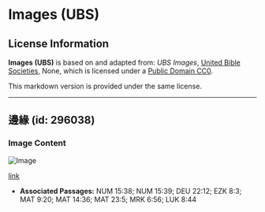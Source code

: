 # Images (UBS)

## License Information

**Images (UBS)** is based on and adapted from: _UBS Images_, [United Bible Societies](https://unitedbiblesocieties.org/), None, which is licensed under a [Public Domain CC0](https://creativecommons.org/public-domain/cc0/).

This markdown version is provided under the same license.



--------------------------------

## 邊緣 (id: 296038)

### Image Content

![Image](https://cdn.aquifer.bible/aquifer-content/resources/Media/WEB-0501_fringe_en.jpg)

[link](https://cdn.aquifer.bible/aquifer-content/resources/Media/WEB-0501_fringe_en.jpg)

* **Associated Passages:** NUM 15:38; NUM 15:39; DEU 22:12; EZK 8:3; MAT 9:20; MAT 14:36; MAT 23:5; MRK 6:56; LUK 8:44

